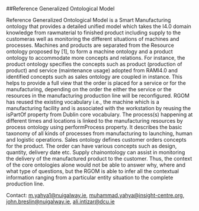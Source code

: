 ##Reference Generalized Ontological Model

Reference Generalized Ontological Model is a Smart Manufacturing ontology that provides a detailed unified model which takes the I4.0 domain knowledge from rawmaterial to finished product including supply to the customeras well as monitoring the different situations of machines and processes. Machines and products are separated from the Resource ontology proposed by [1], to form a machine ontology and a product ontology to accommodate more concepts and relations. For instance, the product ontology specifies the concepts such as product (production of product) and service (maintenance usage) adopted from RAMI4.0 and identified concepts such as sales ontology are coupled in instance. This helps to provide a full view that the order is placed for a service or for the manufacturing, depending on the order the either the service or the resources in the manufacturing production line will be reconfigured. RGOM has reused the existing vocabulary i.e., the machine which is a manufacturing facility and is associated with the workstation by reusing the isPartOf property from Dublin core vocabulary. The process(s) happening at different times and locations is linked to the manufacturing resources by process ontology using performProcess property. It describes the basic taxonomy of all kinds of processes from manufacturing to launching, human and logistic operations. Sales ontology defines customer orders concepts for the product. The order can have various concepts such as design, quantity, delivery date etc. Supply chainontology can assist in monitoring the delivery of the manufactured product to the customer. Thus, the context of the core ontologies alone would not be able to answer why, where and what type of questions, but the RGOM is able to infer all the contextual information ranging from a particular entity situation to the complete production line.

Contact: m.yahya1@nuigalway.ie,   muhammad.yahya@insight-centre.org,   john.breslin@nuigalway.ie,  ali.intizar@dcu.ie
